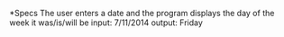 *Specs
The user enters a date and the program displays the day of the week it was/is/will be
input: 7/11/2014 output: Friday
